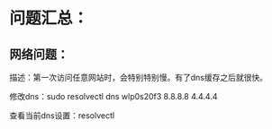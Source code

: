 # 问题汇总：

## 网络问题：

描述：第一次访问任意网站时，会特别特别慢。有了dns缓存之后就很快。

修改dns：sudo resolvectl dns wlp0s20f3 8.8.8.8 4.4.4.4

查看当前dns设置：resolvectl